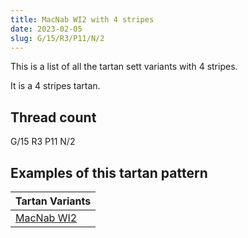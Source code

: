 ```yaml
---
title: MacNab WI2 with 4 stripes
date: 2023-02-05
slug: G/15/R3/P11/N/2
---
```

This is a list of all the tartan sett variants with 4 stripes.

It is a 4 stripes tartan.


## Thread count
G/15 R3 P11 N/2

## Examples of this tartan pattern

| Tartan Variants |
|---------------|
| [MacNab WI2](/variants/g/15/r3/p11/n/2-g004c00-nd0d0d0-p5a3094-rc80000)||
